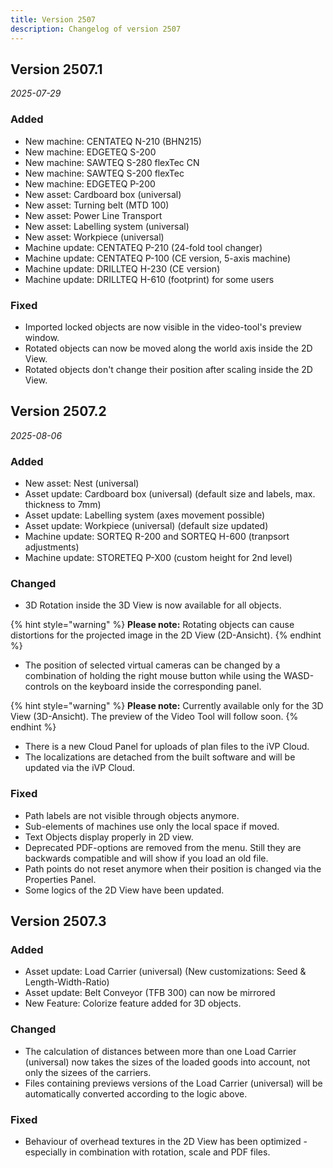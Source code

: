 ```yaml
---
title: Version 2507
description: Changelog of version 2507
---
```


## Version 2507.1
_2025-07-29_

### Added

- New machine: CENTATEQ N-210 (BHN215)
- New machine: EDGETEQ S-200
- New machine: SAWTEQ S-280 flexTec CN
- New machine: SAWTEQ S-200 flexTec
- New machine: EDGETEQ P-200
- New asset: Cardboard box (universal)
- New asset: Turning belt (MTD 100)
- New asset: Power Line Transport
- New asset: Labelling system (universal)
- New asset: Workpiece (universal)
- Machine update: CENTATEQ P-210 (24-fold tool changer)
- Machine update: CENTATEQ P-100 (CE version, 5-axis machine)
- Machine update: DRILLTEQ H-230 (CE version)
- Machine update: DRILLTEQ H-610 (footprint) for some users

### Fixed

- Imported locked objects are now visible in the video-tool's preview window.
- Rotated objects can now be moved along the world axis inside the 2D View.
- Rotated objects don't change their position after scaling inside the 2D View.


## Version 2507.2
_2025-08-06_

### Added

- New asset: Nest (universal)
- Asset update: Cardboard box (universal) (default size and labels, max. thickness to 7mm)
- Asset update: Labelling system (axes movement possible)
- Asset update: Workpiece (universal) (default size updated)
- Machine update: SORTEQ R-200 and SORTEQ H-600 (tranpsort adjustments)
- Machine update: STORETEQ P-X00 (custom height for 2nd level)

### Changed

- 3D Rotation inside the 3D View is now available for all objects.

{% hint style="warning" %}
__Please note:__ Rotating objects can cause distortions for the projected image in the 2D View (2D-Ansicht). 
{% endhint %}

- The position of selected virtual cameras can be changed by a combination of holding the right mouse button while using the WASD-controls on the keyboard inside the corresponding panel.

{% hint style="warning" %}
__Please note:__ Currently available only for the 3D View (3D-Ansicht). The preview of the Video Tool will follow soon.
{% endhint %}

- There is a new Cloud Panel for uploads of plan files to the iVP Cloud.
- The localizations are detached from the built software and will be updated via the iVP Cloud.

### Fixed

- Path labels are not visible through objects anymore.
- Sub-elements of machines use only the local space if moved.
- Text Objects display properly in 2D view.
- Deprecated PDF-options are removed from the menu. Still they are backwards compatible and will show if you load an old file.
- Path points do not reset anymore when their position is changed via the Properties Panel.
- Some logics of the 2D View have been updated.


## Version 2507.3

### Added

- Asset update: Load Carrier (universal) (New customizations: Seed & Length-Width-Ratio)
- Asset update: Belt Conveyor (TFB 300) can now be mirrored
- New Feature: Colorize feature added for 3D objects.

### Changed

- The calculation of distances between more than one Load Carrier (universal) now takes the sizes of the loaded goods into account, not only the sizees of the carriers.
- Files containing previews versions of the Load Carrier (universal) will be automatically converted according to the logic above.

### Fixed

- Behaviour of overhead textures in the 2D View has been optimized - especially in combination with rotation, scale and PDF files.